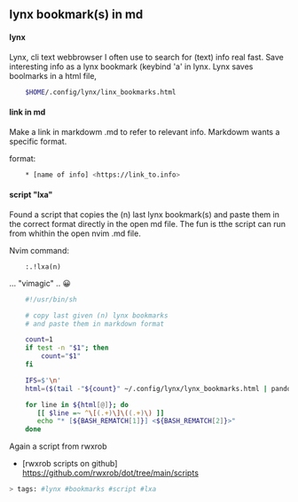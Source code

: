 lynx bookmark(s) in md
---


#### lynx


Lynx, cli text webbrowser I often use to search for (text) info real fast. Save
interesting info as a lynx bookmark (keybind 'a' in lynx. Lynx saves boolmarks
in a html file,


```sh
    $HOME/.config/lynx/linx_bookmarks.html
```


#### link in md


Make a link in markdowm .md to refer to relevant info. Markdowm wants a
specific format.


format:


```sh
    * [name of info] <https://link_to.info>
```


#### script "lxa"


Found a script that copies the (n) last lynx bookmark(s) and paste them in the
correct format directly in the open md file. The fun is tthe script can run
from whithin the open nvim .md file.


Nvim command:


```vim
    :.!lxa(n)
```

... "vimagic" .. 😀


```sh
    #!/usr/bin/sh

    # copy last given (n) lynx bookmarks
    # and paste them in markdown format

    count=1
    if test -n "$1"; then
        count="$1"
    fi

    IFS=$'\n'
    html=($(tail -"${count}" ~/.config/lynx/lynx_bookmarks.html | pandoc -f html -t markdown --wrap=none))

    for line in ${html[@]}; do
       [[ $line =~ ^\[(.+)\]\((.+)\) ]]
       echo "* [${BASH_REMATCH[1]}] <${BASH_REMATCH[2]}>"
    done
```


Again a script from rwxrob

* [rwxrob scripts on github] <https://github.com/rwxrob/dot/tree/main/scripts>


```sh
> tags: #lynx #bookmarks #script #lxa
```

